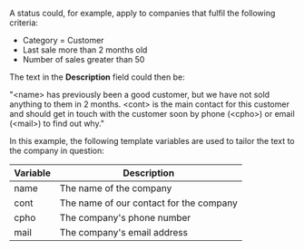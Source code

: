 <!-- markdownlint-disable-file MD041 -->
A status could, for example, apply to companies that fulfil the following criteria:

* Category = Customer
* Last sale more than 2 months old
* Number of sales greater than 50

The text in the **Description** field could then be:

"&lt;name&gt; has previously been a good customer, but we have not sold anything to them in 2 months. &lt;cont&gt; is the main contact for this customer and should get in touch with the customer soon by phone (&lt;cpho&gt;) or email (&lt;mail&gt;) to find out why."

In this example, the following template variables are used to tailor the text to the company in question:

| Variable | Description |
|---|---|
| name | The name of the company |
| cont | The name of our contact for the company |
| cpho | The company's phone number |
| mail | The company's email address |
